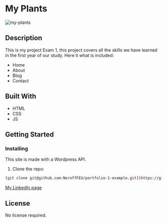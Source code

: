 # My Plants

![my-plants](https://github.com/nellysme/project-exam-1/assets/95544187/254ccd2c-cee9-4a1e-83a5-8b7247747d2c)


## Description

This is my project Exam 1, this project covers all the skills we have learned in the first year of our study.
Here it what is included:

- Home
- About
- Blog
- Contact

## Built With

- HTML
- CSS
- JS

## Getting Started

### Installing

This site is made with a Wordpress API.

1. Clone the repo:

```bash
[git clone git@github.com:NoroffFEU/portfolio-1-example.git](https://github.com/nellysme/project-exam-1.git)
```



[My LinkedIn page](www.linkedin.com)

## License

No license required. 


